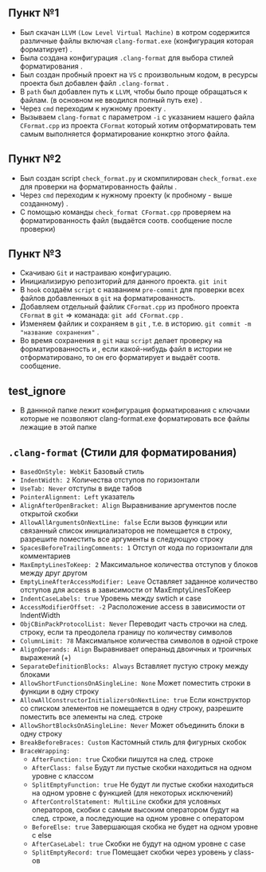 ## Пункт №1

* Был скачан `LLVM` `(Low Level Virtual Machine)` в котром содержится различные файлы включая `clang-format.exe` (конфигурация которая форматирует) .
* Была создана конфигурация `.clang-format` для выбора стилей форматирования .
* Был создан пробный проект на `VS` с произвольным кодом, в ресурсы проекта был добавлен  файл `.clang-format` .
* В `path` был добавлен путь к `LLVM`, чтобы было проще обращаться к файлам. (в основном не вводился полный путь exe) .
* Через `cmd` переходим к нужному проекту .
* Вызываем `clang-format` с параметром `-i` с указанием нашего файла `CFormat.cpp` из проекта `CFormat` который хотим отформатировать тем самым выполняется форматирование конкртно этого файла.

## Пункт №2

* Был создан script `check_format.py` и скомпилирован `check_format.exe` для проверки на форматированность файлы .
* Через `cmd` переходим к нужному проекту (к пробному - выше созданному) .
* С помощью команды `check_format CFormat.cpp` проверяем на форматированность файл (выдаётся соотв. сообщение после проверки)

## Пункт №3

* Скачиваю `Git` и настраиваю конфигурацию.
* Инициализирую репозиторий для данного проекта. `git init`
* В `hook` создаём `script` с названием `pre-commit` для проверки всех файлов добавленных в `git` на форматированность.
* Добавляем отдельный файлик `CFormat.cpp` из пробного проекта `CFormat` в `git` => команада: `git add CFormat.cpp` .
* Изменяем файлик и сохраняем в `git` , т.е. в историю. `git commit -m "название сохранения"` .
* Во время сохранения в `git` наш `script` делает проверку на форматированность и , если какой-нибудь файл в истории не отформатировано, то он его форматирует и выдаёт соотв. сообщение.


## test_ignore

* В даннной папке лежит конфигурация форматирования с ключами которые не позволяют clang-format.exe форматировать все файлы лежащие в этой папке



## `.clang-format` (Стили для форматирования)

* `BasedOnStyle: WebKit`   Базовый стиль
* `IndentWidth: 2`   Количества отступов по горизонтали
* `UseTab: Never`   отступы в виде табов
* `PointerAlignment: Left`   указатель
* `AlignAfterOpenBracket: Align`   Выравнивание аргументов после открытой скобки
* `AllowAllArgumentsOnNextLine: false`   Если вызов функции или связанный список инициализаторов не помещается в строку, разрешите поместить все аргументы в следующую строку
* `SpacesBeforeTrailingComments: 1`   Отступ от кода по горизонтали для комментариев
* `MaxEmptyLinesToKeep: 2`   Максимальное количества отступов у блоков между друг другом
* `EmptyLineAfterAccessModifier: Leave`  Оставляет заданное количество отступов для access в зависимости от MaxEmptyLinesToKeep
* `IndentCaseLabels: true`   Уровень между swtich и case
* `AccessModifierOffset: -2`   Расположение access в зависимости от IndentWidth
* `ObjCBinPackProtocolList: Never`  Переводит часть строчки на след. строку, если та преодолела границу по количеству символов
* `ColumnLimit: 78`   Максимальное количества символов в одной строке
* `AlignOperands: Align`   Выравнивает операныд двоичных и троичных выражений (+)
* `SeparateDefinitionBlocks: Always`   Вставляет пустую строку между блоками
* `AllowShortFunctionsOnASingleLine: None`    Может поместить строки в функции в одну строку
* `AllowAllConstructorInitializersOnNextLine: true`    Если конструктор со списком элементов не помещается в одну строку, разрешите поместить все элементы на след. строке
* `AllowShortBlocksOnASingleLine: Never`   Может объединить блоки в одну строку
* `BreakBeforeBraces: Custom`   Кастомный стиль для фигурных скобок
* `BraceWrapping:`
  * `AfterFunction: true`   Скобки пишутся на след. строке
  * `AfterClass: false`   Будут ли пустые скобки находиться на одном уровне с классом
  * `SplitEmptyFunction: true`   Не будут ли пустые скобки находиться на одном уровне с функцией (для некоторых исключений)
  * `AfterControlStatement: MultiLine`   скобки для условных операторов, скобки с самым высоким оператором будут на след. строке, а последующие на одном уровне с оператором
  * `BeforeElse: true`   Завершающая скобка не будет на одном уровне с else
  * `AfterCaseLabel: true`   Cкобки не будут на одном уровне с case
  * `SplitEmptyRecord: true`   Помещает скобки через уровень у class-ов 